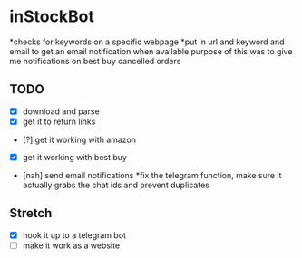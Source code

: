 # inStockBot
 *checks for keywords on a specific webpage
 *put in url and keyword and email to get an email notification when available
 purpose of this was to give me notifications on best buy cancelled orders
## TODO

* [x] download and parse
* [x] get it to return links
* [?] get it working with amazon
* [x] get it working with best buy
* [nah] send email notifications
*fix the telegram function, make sure it actually grabs the chat ids and prevent duplicates
## Stretch
* [x] hook it up to a telegram bot
* [ ] make it work as a website

